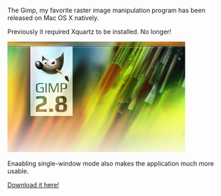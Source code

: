 The Gimp, my favorite raster image manipulation program has been released on Mac OS X natively.

Previously it required Xquartz to be installed. No longer!

![gimp](blog/images/gimp.jpg)

Enaabling single-window mode also makes the application much more usable.

[Download it here!][1]


[1]: http://www.gimp.org/downloads/
